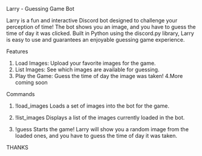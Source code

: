 Larry - Guessing Game Bot

Larry is a fun and interactive Discord bot designed to challenge your perception of time! 
The bot shows you an image, and you have to guess the time of day it was clicked. 
Built in Python using the discord.py library, Larry is easy to use and guarantees an enjoyable guessing game experience.

Features
1. Load Images: Upload your favorite images for the game.
2. List Images: See which images are available for guessing.
3. Play the Game: Guess the time of day the image was taken!
4.More coming soon

Commands

1) !load_images
Loads a set of images into the bot for the game.

2) !list_images
Displays a list of the images currently loaded in the bot.

3) !guess
Starts the game! Larry will show you a random image from the loaded ones, and you have to guess the time of day it was taken.

THANKS


